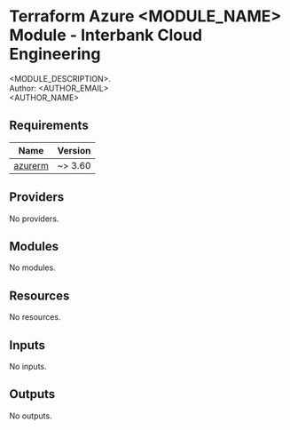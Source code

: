 # Terraform Azure <MODULE\_NAME> Module - Interbank Cloud Engineering

<MODULE\_DESCRIPTION>.\
Author: <AUTHOR\_EMAIL>\
<AUTHOR\_NAME>

## Requirements

| Name | Version |
|------|---------|
| <a name="requirement_azurerm"></a> [azurerm](#requirement\_azurerm) | ~> 3.60 |

## Providers

No providers.

## Modules

No modules.

## Resources

No resources.

## Inputs

No inputs.

## Outputs

No outputs.
